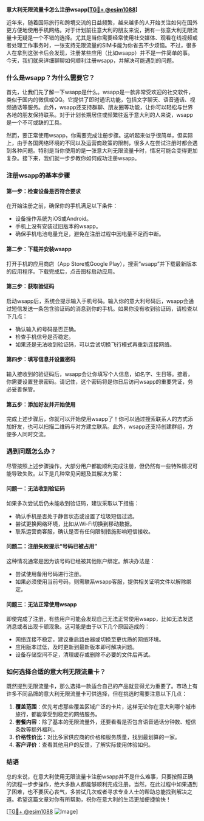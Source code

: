**意大利无限流量卡怎么注册wsapp[[TG💪+ @esim1088](https://t.me/s/esim1088)]**

近年来，随着国际旅行和跨境交流的日益频繁，越来越多的人开始关注如何在国外更方便地使用手机网络。对于计划前往意大利的朋友来说，拥有一张意大利无限流量卡无疑是一个不错的选择。尤其是当你需要经常使用社交媒体、观看在线视频或者处理工作事务时，一张支持无限流量的SIM卡能为你省去不少烦恼。不过，很多人在拿到这张卡后会发现，注册某些应用（比如wsapp）并不是一件简单的事。今天，我们就来详细聊聊如何顺利注册wsapp，并解决可能遇到的问题。

### 什么是wsapp？为什么需要它？

首先，让我们先了解一下wsapp是什么。wsapp是一款非常受欢迎的社交软件，类似于国内的微信或QQ。它提供了即时通讯功能，包括文字聊天、语音通话、视频通话等服务。此外，wsapp还支持群聊、朋友圈等功能，让你可以轻松与世界各地的朋友保持联系。对于计划长期居住或频繁往返于意大利的人来说，wsapp是一个不可或缺的工具。

然而，要正常使用wsapp，你需要完成注册步骤。这听起来似乎很简单，但实际上，由于各国网络环境的不同以及运营商政策的限制，很多人在尝试注册时都会遇到各种问题。特别是当你使用的是一张意大利无限流量卡时，情况可能会变得更加复杂。接下来，我们就一步步教你如何成功注册wsapp。

### 注册wsapp的基本步骤

#### 第一步：检查设备是否符合要求

在开始注册之前，确保你的手机满足以下条件：
- 设备操作系统为iOS或Android。
- 手机上没有安装过旧版本的wsapp。
- 确保手机电池电量充足，避免在注册过程中因电量不足而中断。

#### 第二步：下载并安装wsapp

打开手机的应用商店（App Store或Google Play），搜索“wsapp”并下载最新版本的应用程序。下载完成后，点击图标启动应用。

#### 第三步：获取验证码

启动wsapp后，系统会提示输入手机号码。输入你的意大利号码后，wsapp会通过短信发送一条包含验证码的消息到你的手机。如果你没有收到验证码，请检查以下几点：
- 确认输入的号码是否正确。
- 检查手机信号是否稳定。
- 如果还是无法收到验证码，可以尝试切换飞行模式再重新连接网络。

#### 第四步：填写信息并设置密码

输入接收到的验证码后，wsapp会让你填写个人信息，如名字、生日等。接着，你需要设置登录密码。请记住，这个密码将是你日后访问wsapp的重要凭证，务必妥善保管。

#### 第五步：添加好友并开始使用

完成上述步骤后，你就可以开始使用wsapp了！你可以通过搜索联系人的方式添加好友，也可以扫描二维码与对方建立联系。此外，wsapp还支持创建群组，方便多人同时交流。

### 遇到问题怎么办？

尽管按照上述步骤操作，大部分用户都能顺利完成注册，但仍然有一些特殊情况可能导致失败。以下是几种常见问题及其解决方案：

#### 问题一：无法收到验证码

如果多次尝试后仍未能收到验证码，建议采取以下措施：
- 确认手机是否处于静音状态或设置了垃圾短信过滤。
- 尝试更换网络环境，比如从Wi-Fi切换到移动数据。
- 联系运营商客服，确认是否有任何限制措施影响短信接收。

#### 问题二：注册失败提示“号码已被占用”

这种情况通常是因为该号码已经被其他账户绑定。解决办法是：
- 尝试使用备用号码进行注册。
- 如果必须使用当前号码，则需联系wsapp客服，提供相关证明文件以解除绑定。

#### 问题三：无法正常使用wsapp

即使完成了注册，有些用户可能会发现自己无法正常使用wsapp，比如无法发送消息或者出现卡顿现象。这可能是由于以下几个原因造成的：
- 网络连接不稳定，建议重启路由器或切换至更优质的网络环境。
- 应用版本过低，及时更新到最新版本即可解决问题。
- 设备存储空间不足，清理缓存或删除不必要的文件后再试。

### 如何选择合适的意大利无限流量卡？

既然提到无限流量卡，那么选择一款适合自己的产品就显得尤为重要了。市场上有许多不同品牌的意大利无限流量卡可供选择，但在挑选时需要注意以下几点：

1. **覆盖范围**：优先考虑那些覆盖区域广泛的卡片，这样无论你在意大利哪个城市旅行，都能享受到稳定的网络服务。
2. **套餐内容**：除了基本的无限流量外，还要看看是否包含语音通话分钟数、短信条数等额外福利。
3. **价格性价比**：对比多家供应商的价格和服务质量，找到最划算的一家。
4. **客户评价**：查看其他用户的反馈，了解实际使用体验如何。

### 结语

总的来说，在意大利使用无限流量卡注册wsapp并不是什么难事，只要按照正确的流程一步步操作，绝大多数人都能够顺利完成注册。当然，在此过程中如果遇到了困难，也不要灰心丧气，多尝试几次或者寻求专业人士的帮助总能找到解决之道。希望这篇文章对你有所帮助，祝你在意大利的生活更加便捷愉快！

[[TG💪+ @esim1088](https://t.me/s/esim1088) ![Image](https://i.postimg.cc/4NQfJmqS/Snipaste-2025-05-13-00-14-12.png)]